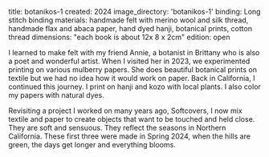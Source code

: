 title: botanikos-1
created: 2024
image_directory: 'botanikos-1'
binding: Long stitch binding
materials: handmade felt with merino wool and silk thread, handmade flax and abaca paper, hand dyed hanji, botanical prints, cotton thread
dimensions: "each book is about 12x 8 x 2cm"
edition: open

I learned to make felt with my friend Annie, a botanist in Brittany who is also a poet and wonderful artist. When I visited her in 2023, we experimented printing on various mulberry papers. She does beautiful botanical prints on textile but we had no idea how it would work on paper. Back in California, I continued this journey. I print on hanji and kozo with local plants. I also color my papers with natural dyes. 

Revisiting a project I worked on many years ago, Softcovers, I now mix textile and paper to create objects that want to be touched and held close. They are soft and sensuous. They reflect the seasons in Northern California.
These first three were made in Spring 2024, when the hills are green, the days get longer and everything blooms. 
